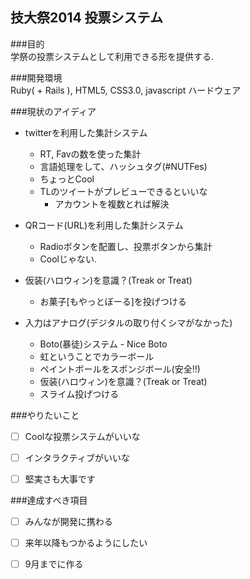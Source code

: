 技大祭2014 投票システム
----------------

###目的  
学祭の投票システムとして利用できる形を提供する.  
  
###開発環境  
Ruby( + Rails ), HTML5, CSS3.0, javascript 
ハードウェア

###現状のアイディア  

* twitterを利用した集計システム  
    - RT, Favの数を使った集計  
    - 言語処理をして、ハッシュタグ(#NUTFes)
    - ちょっとCool
    - TLのツイートがプレビューできるといいな
        - アカウントを複数とれば解決


* QRコード(URL)を利用した集計システム  
    - Radioボタンを配置し、投票ボタンから集計    
    - Coolじゃない.


* 仮装(ハロウィン)を意識？(Treak or Treat)
    - お菓子[もやっとぼーる]を投げつける


* 入力はアナログ(デジタルの取り付くシマがなかった)
    * Boto(暴徒)システム - Nice Boto
    * 虹ということでカラーボール
    * ペイントボールをスポンジボール(安全!!)
    * 仮装(ハロウィン)を意識？(Treak or Treat)  
    * スライム投げつける


###やりたいこと  
- [ ] Coolな投票システムがいいな  
- [ ] インタラクティブがいいな  
- [ ] 堅実さも大事です

  
###達成すべき項目  
- [ ] みんなが開発に携わる  
- [ ] 来年以降もつかるようにしたい
- [ ] 9月までに作る

